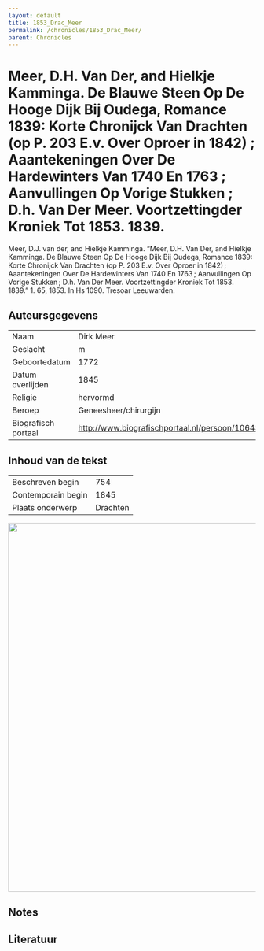 ```yaml
---
layout: default
title: 1853_Drac_Meer
permalink: /chronicles/1853_Drac_Meer/
parent: Chronicles
--- 
```



# Meer, D.H. Van Der, and Hielkje Kamminga. De Blauwe Steen Op De Hooge Dijk Bij Oudega, Romance 1839: Korte Chronijck Van Drachten (op P. 203 E.v. Over Oproer in 1842) ; Aaantekeningen Over De Hardewinters Van 1740 En 1763 ; Aanvullingen Op Vorige Stukken ; D.h. Van Der Meer. Voortzettingder Kroniek Tot 1853. 1839. 

Meer, D.J. van der, and Hielkje Kamminga. “Meer, D.H. Van Der, and Hielkje Kamminga. De Blauwe Steen Op De Hooge Dijk Bij Oudega, Romance 1839: Korte Chronijck Van Drachten (op P. 203 E.v. Over Oproer in 1842) ; Aaantekeningen Over De Hardewinters Van 1740 En 1763 ; Aanvullingen Op Vorige Stukken ; D.h. Van Der Meer. Voortzettingder Kroniek Tot 1853. 1839.” 1. 65, 1853. In Hs 1090. Tresoar Leeuwarden. 

## Auteursgegevens 

| | | 
| --------------- | --------------- | 
| Naam | Dirk Meer | 
| Geslacht | m | 
 | Geboortedatum | 1772 | 
| Datum overlijden | 1845 | 
| Religie | hervormd | 
| Beroep | Geneesheer/chirurgijn | 
| Biografisch portaal | http://www.biografischportaal.nl/persoon/10643086  | 

## Inhoud van de tekst 

| | | 
| --------------- | --------------- | 
| Beschreven begin | 754 | 
| Contemporain begin | 1845 | 
| Plaats onderwerp | Drachten | 

[<img src="..\..\barplots_chronicles\1853_Drac_Meer.jpg" width="750"/>](..\..\barplots_chronicles\1853_Drac_Meer.jpg) 

## Notes 

## Literatuur 

